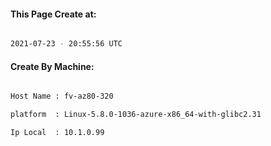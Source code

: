 
   
#### This Page Create at:

```bash

2021-07-23 - 20:55:56 UTC

```

#### Create By Machine:

```bash

Host Name : fv-az80-320

platform  : Linux-5.8.0-1036-azure-x86_64-with-glibc2.31

Ip Local  : 10.1.0.99

```

